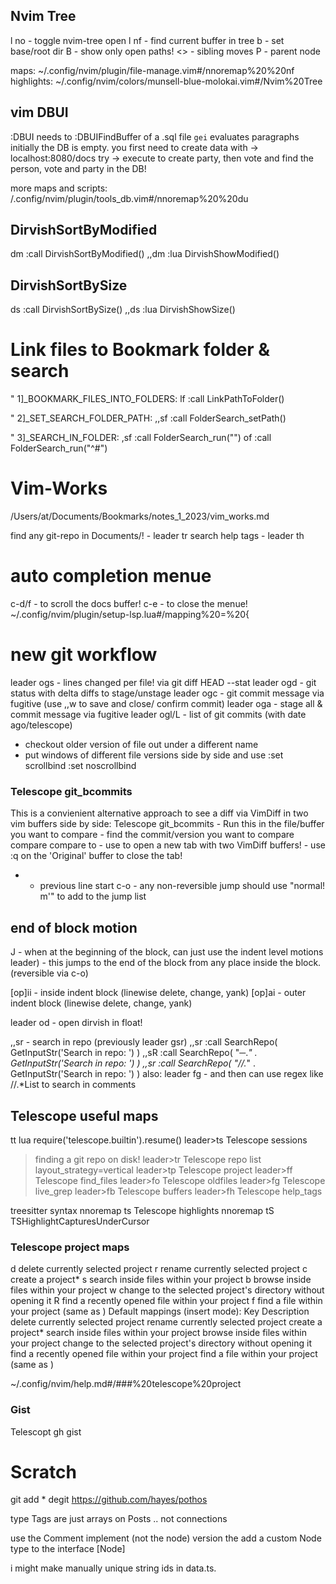 
## Nvim Tree

l no   - toggle nvim-tree open
l nf   - find current buffer in tree
b      - set base/root dir
B      - show only open paths!
<>     - sibling moves
P      - parent node

maps: ~/.config/nvim/plugin/file-manage.vim#/nnoremap%20<silent>%20<leader>nf
highlights: ~/.config/nvim/colors/munsell-blue-molokai.vim#/Nvim%20Tree

## vim DBUI
:DBUI  needs to :DBUIFindBuffer of a .sql file
`gei` evaluates paragraphs
initially the DB is empty. you first need to create data with ->
localhost:8080/docs
try -> execute to create party, then vote and find the person, vote and party in the DB!

more maps and scripts: 
/.config/nvim/plugin/tools_db.vim#/nnoremap%20<silent>%20<leader>du


## DirvishSortByModified
  <leader><leader>dm :call DirvishSortByModified()<cr>
  ,,dm :lua DirvishShowModified()<cr>
## DirvishSortBySize
  <leader><leader>ds :call DirvishSortBySize()<cr>
  ,,ds :lua DirvishShowSize()<cr>


# Link files to Bookmark folder & search
  " 1]_BOOKMARK_FILES_INTO_FOLDERS:
  <leader>lf :call LinkPathToFolder()<cr>

  " 2]_SET_SEARCH_FOLDER_PATH:
  ,,sf :call FolderSearch_setPath()<cr>

  " 3]_SEARCH_IN_FOLDER:
  ,sf :call FolderSearch_run("")<cr>
  <leader>of :call FolderSearch_run("^#")<cr>


# Vim-Works
/Users/at/Documents/Bookmarks/notes_1_2023/vim_works.md

find any git-repo in Documents/!  - leader tr
search help tags - leader th

# auto completion menue
c-d/f   - to scroll the docs buffer!
c-e     - to close the menue!
~/.config/nvim/plugin/setup-lsp.lua#/mapping%20=%20{

# new git workflow
leader ogs    - lines changed per file! via git diff HEAD --stat
leader ogd    - git status with delta diffs <tab> to stage/unstage
leader ogc    - git commit message via fugitive (use ,,w to save and close/ confirm commit)
leader oga    - stage all & commit message via fugitive
leader ogl/L  - list of git commits (with date ago/telescope)

- checkout older version of file out under a different name
- put windows of different file versions side by side and use
:set scrollbind
:set noscrollbind

### Telescope git_bcommits
This is a convienient alternative approach to see a diff via VimDiff in 
two vim buffers side by side:
Telescope git_bcommits    - Run this in the file/buffer you want to compare
                          - find the commit/version you want to compare compare compare to
                          - use <c-t> to open a new tab with two VimDiff buffers!
                          - use :q on the 'Original' buffer to close the tab!


*  - previous line start
c-o - any non-reversible jump should use "normal! m'" to add to the jump list

## end of block motion
J  - when at the beginning of the block, can just use the indent level motions
leader)  - this jumps to the end of the block from any place inside the block. (reversible via c-o)

[op]ii  - inside indent block (linewise delete, change, yank)
[op]ai  - outer indent block (linewise delete, change, yank)

leader od  - open dirvish in float!

,,sr  - search in repo (previously leader gsr)
,,sr :call SearchRepo( GetInputStr('Search in repo: ') )<cr>
,,sR :call SearchRepo( "─.*" . GetInputStr('Search in repo: ') )<cr>
,,<leader>sr :call SearchRepo( "\/\/.*" . GetInputStr('Search in repo: ') )<cr>
also:
leader fg - and then can use regex like //.*List to search in comments


## Telescope useful maps

<leader>tt <cmd>lua require('telescope.builtin').resume()<cr>
leader>ts Telescope sessions<cr>
> finding a git repo on disk!
leader>tr Telescope repo list layout_strategy=vertical<cr>
leader>tp Telescope project<cr>
leader>ff Telescope find_files<cr>
leader>fo Telescope oldfiles<cr>
leader>fg Telescope live_grep<cr>
leader>fb Telescope buffers<cr>
leader>fh Telescope help_tags<cr>

treesitter syntax
nnoremap <leader><leader>ts <cmd>Telescope highlights<cr>
nnoremap <leader><leader>tS <cmd>TSHighlightCapturesUnderCursor<cr>


### Telescope project maps
d	delete currently selected project
r	rename currently selected project
c	create a project*
s	search inside files within your project
b	browse inside files within your project
w	change to the selected project's directory without opening it
R	find a recently opened file within your project
f	find a file within your project (same as <CR>)
Default mappings (insert mode):
Key	Description
<c-d>	delete currently selected project
<c-v>	rename currently selected project
<c-a>	create a project*
<c-s>	search inside files within your project
<c-b>	browse inside files within your project
<c-l>	change to the selected project's directory without opening it
<c-r>	find a recently opened file within your project
<c-f>	find a file within your project (same as <CR>)

~/.config/nvim/help.md#/###%20telescope%20project

### Gist
Telescopt gh gist

# Scratch
git add *
degit https://github.com/hayes/pothos

type Tags
are just arrays on Posts .. not connections

use the Comment implement (not the node) version
the add a custom Node type to the interface [Node]

i might make manually unique string ids in data.ts.



